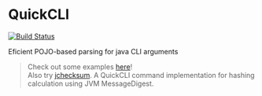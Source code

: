 # QuickCLI
  
[![Build Status](https://travis-ci.org/apercova/QuickCLI.svg?branch=master)](https://travis-ci.org/apercova/QuickCLI)
  
Eficient POJO-based parsing for java CLI arguments

> Check out some examples [here](https://github.com/apercova/QuickCLI-examples)!  
> Also try [jchecksum](https://github.com/apercova/jchecksum). A QuickCLI command implementation for hashing calculation using JVM MessageDigest.
